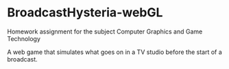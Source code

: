 # BroadcastHysteria-webGL
Homework assignment for the subject Computer Graphics and Game Technology

A web game that simulates what goes on in a TV studio before the start of a broadcast.
